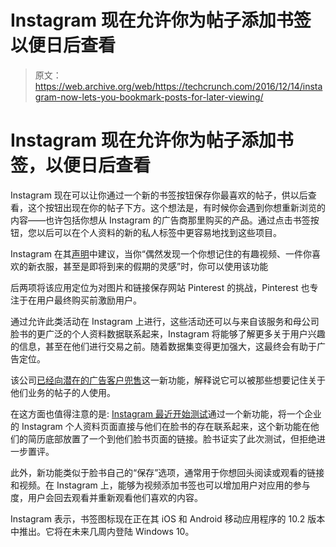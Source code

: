 # Instagram 现在允许你为帖子添加书签以便日后查看 

> 原文：<https://web.archive.org/web/https://techcrunch.com/2016/12/14/instagram-now-lets-you-bookmark-posts-for-later-viewing/>

# Instagram 现在允许你为帖子添加书签，以便日后查看

Instagram 现在可以让你通过一个新的书签按钮保存你最喜欢的帖子，供以后查看，这个按钮出现在你的帖子下方。这个想法是，有时候你会遇到你想重新浏览的内容——也许包括你想从 Instagram 的广告商那里购买的产品。通过点击书签按钮，您以后可以在个人资料的新的私人标签中更容易地找到这些项目。

Instagram 在其[声明](https://web.archive.org/web/20230122153302/http://blog.instagram.com/post/154465796577/161214-savedposts)中建议，当你“偶然发现一个你想记住的有趣视频、一件你喜欢的新衣服，甚至是即将到来的假期的灵感”时，你可以使用该功能

后两项将该应用定位为对图片和链接保存网站 Pinterest 的挑战，Pinterest 也专注于在用户最终购买前激励用户。

通过允许此类活动在 Instagram 上进行，这些活动还可以与来自该服务和母公司脸书的更广泛的个人资料数据联系起来，Instagram 将能够了解更多关于用户兴趣的信息，甚至在他们进行交易之前。随着数据集变得更加强大，这最终会有助于广告定位。

该公司[已经向潜在的广告客户兜售](https://web.archive.org/web/20230122153302/http://blog.business.instagram.com/post/154465881931/saved-posts-on-instagram)这一新功能，解释说它可以被那些想要记住关于他们业务的帖子的人使用。

在这方面也值得注意的是: [Instagram 最近开始测试](https://web.archive.org/web/20230122153302/https://later.com/blog/facebook-pages-instagram-profiles/)通过一个新功能，将一个企业的 Instagram 个人资料页面直接与他们在脸书的存在联系起来，这个新功能在他们的简历底部放置了一个到他们脸书页面的链接。脸书证实了此次测试，但拒绝进一步置评。

此外，新功能类似于脸书自己的“保存”选项，通常用于你想回头阅读或观看的链接和视频。在 Instagram 上，能够为视频添加书签也可以增加用户对应用的参与度，用户会回去观看并重新观看他们喜欢的内容。

Instagram 表示，书签图标现在正在其 iOS 和 Android 移动应用程序的 10.2 版本中推出。它将在未来几周内登陆 Windows 10。